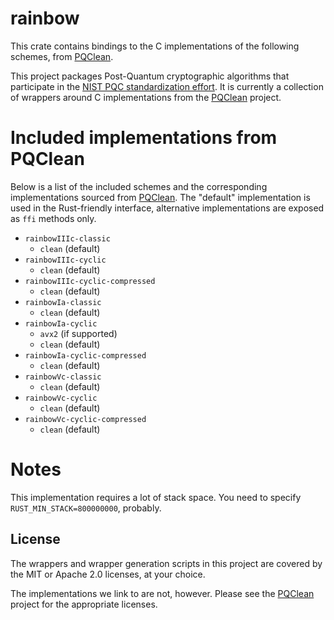 # rainbow

This crate contains bindings to the C implementations of the following schemes,
from [PQClean][pqclean].

This project packages Post-Quantum cryptographic algorithms that participate in
the [NIST PQC standardization effort][nistpqc]. It is currently a collection of
wrappers around C implementations from the [PQClean][pqclean] project.

# Included implementations from PQClean

Below is a list of the included schemes and the corresponding implementations
sourced from [PQClean][pqclean]. The "default" implementation is used in the
Rust-friendly interface, alternative implementations are exposed as ``ffi``
methods only.

 * ``rainbowIIIc-classic``
    * ``clean`` (default)
 * ``rainbowIIIc-cyclic``
    * ``clean`` (default)
 * ``rainbowIIIc-cyclic-compressed``
    * ``clean`` (default)
 * ``rainbowIa-classic``
    * ``clean`` (default)
 * ``rainbowIa-cyclic``
    * ``avx2`` (if supported)
    * ``clean`` (default)
 * ``rainbowIa-cyclic-compressed``
    * ``clean`` (default)
 * ``rainbowVc-classic``
    * ``clean`` (default)
 * ``rainbowVc-cyclic``
    * ``clean`` (default)
 * ``rainbowVc-cyclic-compressed``
    * ``clean`` (default)

# Notes
This implementation requires a lot of stack space.
You need to specify ``RUST_MIN_STACK=800000000``, probably.


## License

The wrappers and wrapper generation scripts in this project are covered by the
MIT or Apache 2.0 licenses, at your choice.

The implementations we link to are not, however. Please see the [PQClean][pqclean]
project for the appropriate licenses.

[pqclean]: https://github.com/PQClean/PQClean/
[nistpqc]: https://nist.gov/pqc/